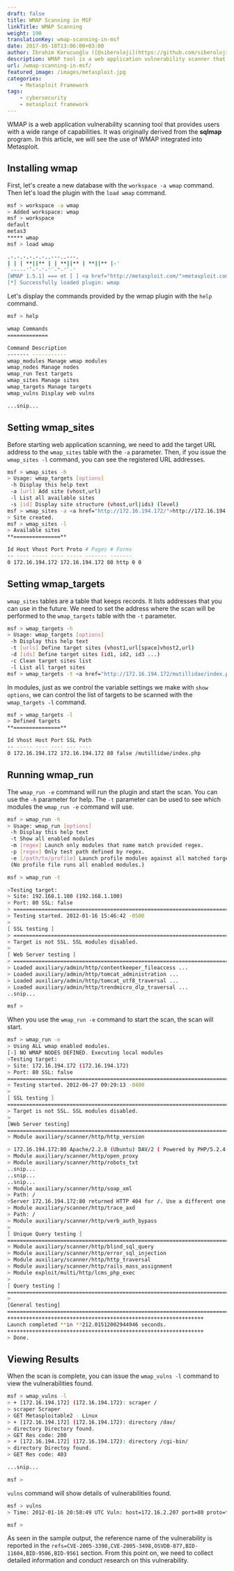 ```yaml
---
draft: false
title: WMAP Scanning in MSF
linkTitle: WMAP Scanning
weight: 190
translationKey: wmap-scanning-in-msf
date: 2017-05-18T13:06:00+03:00
author: İbrahim Korucuoğlu ([@siberoloji](https://github.com/siberoloji))
description: WMAP tool is a web application vulnerability scanner that provides users with extensive capabilities. Originally derived from the sqlmap program.
url: /wmap-scanning-in-msf/
featured_image: /images/metasploit.jpg
categories:
    - Metasploit Framework
tags:
    - cybersecurity
    - metasploit framework
---
```

WMAP is a web application vulnerability scanning tool that provides users with a wide range of capabilities. It was originally derived from the **sqlmap** program. In this article, we will see the use of WMAP integrated into Metasploit.

## Installing wmap

First, let's create a new database with the `workspace -a wmap` command. Then let's load the plugin with the `load wmap` command.

```bash
msf > workspace -a wmap
> Added workspace: wmap
msf > workspace
default
metas3
***** wmap
msf > load wmap

.-.-.-.-.-.-..---..---.
| | | **||** | | **||** | **||** |-'
`-----'`-'-'-'`-^-'`-'
[WMAP 1.5.1] === et [ ] <a href="http://metasploit.com/">metasploit.com</a> 2012
[*] Successfully loaded plugin: wmap
```

Let's display the commands provided by the wmap plugin with the `help` command.

```bash
msf > help

wmap Commands
=============

Command Description
------- -----------
wmap_modules Manage wmap modules
wmap_nodes Manage nodes
wmap_run Test targets
wmap_sites Manage sites
wmap_targets Manage targets
wmap_vulns Display web vulns

...snip...
```

## Setting wmap_sites

Before starting web application scanning, we need to add the target URL address to the `wmap_sites` table with the `-a` parameter. Then, if you issue the `wmap_sites -l` command, you can see the registered URL addresses.

```bash
msf > wmap_sites -h
> Usage: wmap_targets [options]
 -h Display this help text
 -a [url] Add site (vhost,url)
 -l List all available sites
 -s [id] Display site structure (vhost,url|ids) (level)
msf > wmap_sites -a <a href="http://172.16.194.172/">http://172.16.194.172</a>
> Site created.
msf > wmap_sites -l
> Available sites
**===============**

Id Host Vhost Port Proto # Pages # Forms
-- ---- ----- ---- ----- ------- -------
0 172.16.194.172 172.16.194.172 80 http 0 0
```

## Setting wmap_targets

`wmap_sites` tables are a table that keeps records. It lists addresses that you can use in the future. We need to set the address where the scan will be performed to the `wmap_targets` table with the `-t` parameter.

```bash
msf > wmap_targets -h
> Usage: wmap_targets [options]
 -h Display this help text
 -t [urls] Define target sites (vhost1,url[space]vhost2,url)
 -d [ids] Define target sites (id1, id2, id3 ...)
 -c Clean target sites list
 -l List all target sites
msf > wmap_targets -t <a href="http://172.16.194.172/mutillidae/index.php">http://172.16.194.172/mutillidae/index.php</a>
```

In modules, just as we control the variable settings we make with `show options`, we can control the list of targets to be scanned with the `wmap_targets -l` command.

```bash
msf > wmap_targets -l
> Defined targets
**===============**

Id Vhost Host Port SSL Path
-- ----- ---- ---- --- ----
0 172.16.194.172 172.16.194.172 80 false /mutillidae/index.php
```

## Running wmap_run

The `wmap_run -e` command will run the plugin and start the scan. You can use the `-h` parameter for help. The `-t` parameter can be used to see which modules the `wmap_run -e` command will use.

```bash
msf > wmap_run -h
> Usage: wmap_run [options]
 -h Display this help text
 -t Show all enabled modules
 -m [regex] Launch only modules that name match provided regex.
 -p [regex] Only test path defined by regex.
 -e [/path/to/profile] Launch profile modules against all matched targets.
 (No profile file runs all enabled modules.)

msf > wmap_run -t

>Testing target:
> Site: 192.168.1.100 (192.168.1.100)
> Port: 80 SSL: false
> ===================================================================================
> Testing started. 2012-01-16 15:46:42 -0500
>
[ SSL testing ]
> ===================================================================================
> Target is not SSL. SSL modules disabled.
>
[ Web Server testing ]
> ===================================================================================
> Loaded auxiliary/admin/http/contentkeeper_fileaccess ...
> Loaded auxiliary/admin/http/tomcat_administration ...
> Loaded auxiliary/admin/http/tomcat_utf8_traversal ...
> Loaded auxiliary/admin/http/trendmicro_dlp_traversal ...
..snip...

msf >
```

When you use the `wmap_run -e` command to start the scan, the scan will start.

```bash
msf > wmap_run -e
> Using ALL wmap enabled modules.
[-] NO WMAP NODES DEFINED. Executing local modules
>Testing target:
> Site: 172.16.194.172 (172.16.194.172)
> Port: 80 SSL: false
====================================================================================
> Testing started. 2012-06-27 09:29:13 -0400
>
[ SSL testing ]
====================================================================================
> Target is not SSL. SSL modules disabled.
>
[Web Server testing]
====================================================================================
> Module auxiliary/scanner/http/http_version

> 172.16.194.172:80 Apache/2.2.8 (Ubuntu) DAV/2 ( Powered by PHP/5.2.4-2ubuntu5.10 )
> Module auxiliary/scanner/http/open_proxy
> Module auxiliary/scanner/http/robots_txt
..snip...
..snip...
..snip...
> Module auxiliary/scanner/http/soap_xml
> Path: /
>Server 172.16.194.172:80 returned HTTP 404 for /. Use a different one.
> Module auxiliary/scanner/http/trace_axd
> Path: /
> Module auxiliary/scanner/http/verb_auth_bypass
>
[ Unique Query testing ]
====================================================================================
> Module auxiliary/scanner/http/blind_sql_query
> Module auxiliary/scanner/http/error_sql_injection
> Module auxiliary/scanner/http/http_traversal
> Module auxiliary/scanner/http/rails_mass_assignment
> Module exploit/multi/http/lcms_php_exec
>
[ Query testing ]
====================================================================================
>
[General testing]
====================================================================================
+++++++++++++++++++++++++++++++++++++++++++++++++++++++++++++++
Launch completed **in **212.01512002944946 seconds.
+++++++++++++++++++++++++++++++++++++++++++++++++++++++++++++++
> Done.
```

## Viewing Results

When the scan is complete, you can issue the `wmap_vulns -l` command to view the vulnerabilities found.

```bash
msf > wmap_vulns -l
> + [172.16.194.172] (172.16.194.172): scraper /
> scraper Scraper
> GET Metasploitable2 - Linux
> + [172.16.194.172] (172.16.194.172): directory /dav/
> directory Directory found.
> GET Res code: 200
> + [172.16.194.172] (172.16.194.172): directory /cgi-bin/
> directory Directoy found.
> GET Res code: 403

...snip...

msf >
```

`vulns` command will show details of vulnerabilities found.

```bash
msf > vulns
> Time: 2012-01-16 20:58:49 UTC Vuln: host=172.16.2.207 port=80 proto=tcp name=auxiliary/scanner/http/options refs=CVE-2005-3398,CVE-2005-3498,OSVDB-877,BID-11604,BID-9506,BID-9561

msf >
```

As seen in the sample output, the reference name of the vulnerability is reported in the `refs=CVE-2005-3398,CVE-2005-3498,OSVDB-877,BID-11604,BID-9506,BID-9561` section. From this point on, we need to collect detailed information and conduct research on this vulnerability.
